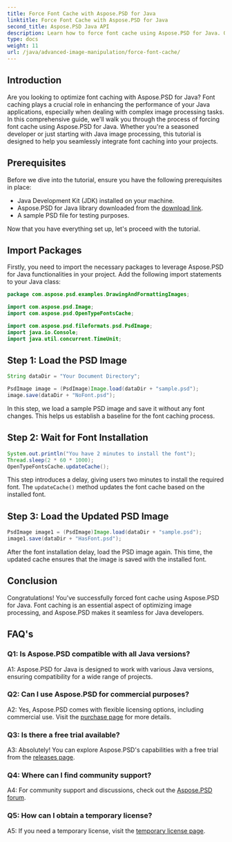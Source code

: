 ```yaml
---
title: Force Font Cache with Aspose.PSD for Java
linktitle: Force Font Cache with Aspose.PSD for Java
second_title: Aspose.PSD Java API
description: Learn how to force font cache using Aspose.PSD for Java. Optimize image processing and enhance performance with this step-by-step guide.
type: docs
weight: 11
url: /java/advanced-image-manipulation/force-font-cache/
---
```

## Introduction

Are you looking to optimize font caching with Aspose.PSD for Java? Font caching plays a crucial role in enhancing the performance of your Java applications, especially when dealing with complex image processing tasks. In this comprehensive guide, we'll walk you through the process of forcing font cache using Aspose.PSD for Java. Whether you're a seasoned developer or just starting with Java image processing, this tutorial is designed to help you seamlessly integrate font caching into your projects.

## Prerequisites

Before we dive into the tutorial, ensure you have the following prerequisites in place:

- Java Development Kit (JDK) installed on your machine.
- Aspose.PSD for Java library downloaded from the [download link](https://releases.aspose.com/psd/java/).
- A sample PSD file for testing purposes.

Now that you have everything set up, let's proceed with the tutorial.

## Import Packages

Firstly, you need to import the necessary packages to leverage Aspose.PSD for Java functionalities in your project. Add the following import statements to your Java class:

```java
package com.aspose.psd.examples.DrawingAndFormattingImages;

import com.aspose.psd.Image;
import com.aspose.psd.OpenTypeFontsCache;

import com.aspose.psd.fileformats.psd.PsdImage;
import java.io.Console;
import java.util.concurrent.TimeUnit;
```

## Step 1: Load the PSD Image

```java
String dataDir = "Your Document Directory";

PsdImage image = (PsdImage)Image.load(dataDir + "sample.psd");
image.save(dataDir + "NoFont.psd");
```

In this step, we load a sample PSD image and save it without any font changes. This helps us establish a baseline for the font caching process.

## Step 2: Wait for Font Installation

```java
System.out.println("You have 2 minutes to install the font");
Thread.sleep(2 * 60 * 1000);
OpenTypeFontsCache.updateCache();
```

This step introduces a delay, giving users two minutes to install the required font. The `updateCache()` method updates the font cache based on the installed font.

## Step 3: Load the Updated PSD Image

```java
PsdImage image1 = (PsdImage)Image.load(dataDir + "sample.psd");
image1.save(dataDir + "HasFont.psd");
```

After the font installation delay, load the PSD image again. This time, the updated cache ensures that the image is saved with the installed font.

## Conclusion

Congratulations! You've successfully forced font cache using Aspose.PSD for Java. Font caching is an essential aspect of optimizing image processing, and Aspose.PSD makes it seamless for Java developers.

## FAQ's

### Q1: Is Aspose.PSD compatible with all Java versions?

A1: Aspose.PSD for Java is designed to work with various Java versions, ensuring compatibility for a wide range of projects.

### Q2: Can I use Aspose.PSD for commercial purposes?

A2: Yes, Aspose.PSD comes with flexible licensing options, including commercial use. Visit the [purchase page](https://purchase.aspose.com/buy) for more details.

### Q3: Is there a free trial available?

A3: Absolutely! You can explore Aspose.PSD's capabilities with a free trial from the [releases page](https://releases.aspose.com/).

### Q4: Where can I find community support?

A4: For community support and discussions, check out the [Aspose.PSD forum](https://forum.aspose.com/c/psd/34).

### Q5: How can I obtain a temporary license?

A5: If you need a temporary license, visit the [temporary license page](https://purchase.aspose.com/temporary-license/).
